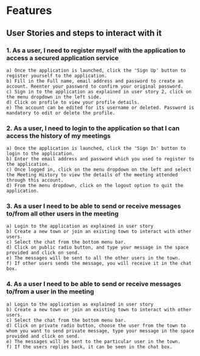 # Features

## User Stories and steps to interact with it

### 1. As a user, I need to register myself with the application to access a secured application service

    a) Once the application is launched, click the 'Sign Up' button to register yourself to the application.
    b) Fill in the Full name, email address and password to create an account. Reenter your password to confirm your original password.
    c) Sign in to the application as explained in user story 2, click on the menu dropdown in the left side.
    d) Click on profile to view your profile details.
    e) The account can be edited for its username or deleted. Password is mandatory to edit or delete the profile.

### 2. As a user, I need to login to the application so that I can access the history of my meetings

    a) Once the application is launched, click the 'Sign In' button to login to the application.
    b) Enter the email address and password which you used to register to the application.
    c) Once logged in, click on the menu dropdown on the left and select the Meeting History to view the details of the meeting attended through this account.
    d) From the menu dropdown, click on the logout option to quit the application.

### 3. As a user I need to be able to send or receive messages to/from all other users in the meeting

    a) Login to the application as explained in user story
    b) Create a new town or join an existing town to interact with other users.
    c) Select the chat from the bottom menu bar.
    d) Click on public radio button, and type your message in the space provided and click on send.
    e) The messages will be sent to all the other users in the town.
    f) If other users sends the message, you will receive it in the chat box.

### 4. As a user I need to be able to send or receive messages to/from a user in the meeting

    a) Login to the application as explained in user story
    b) Create a new town or join an existing town to interact with other users.
    c) Select the chat from the bottom menu bar.
    d) Click on private radio button, choose the user from the town to whom you want to send private message, type your message in the space provided and click on send.
    e) The messages will be sent to the particular user in the town.
    f) If the users replies back, it can be seen in the chat box.
